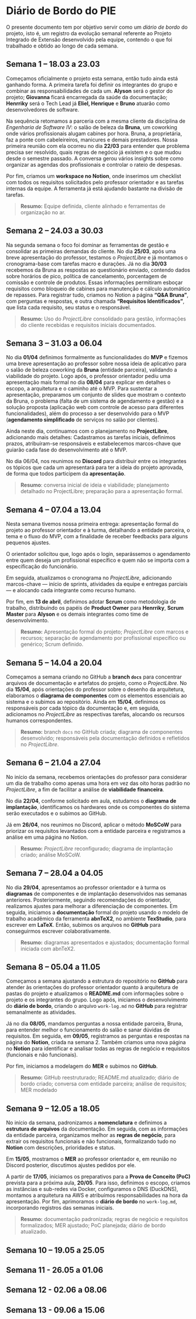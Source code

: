 # Diário de Bordo do PIE
O presente documento tem por objetivo servir como um *diário de bordo* do projeto, isto é, um registro da evolução semanal referente ao Projeto Integrado de Extensão desenvolvido pela equipe, contendo o que foi trabalhado e obtido ao longo de cada semana.

## Semana 1 – 18.03 a 23.03

Começamos oficialmente o projeto esta semana, então tudo ainda está ganhando forma. A primeira tarefa foi definir os integrantes do grupo e combinar as responsabilidades de cada um. **Alyson** será o gestor do projeto; **Giovanna** ficará encarregada da saúde da documentação; **Henrriky** será o Tech Lead já **Eliel, Henrique** e **Bruno** atuarão como desenvolvedores de software.

Na sequência retomamos a parceria com a mesma cliente da disciplina de *Engenharia de Software IV*: o salão de beleza da **Bruna**, um coworking onde vários profissionais alugam cabines por hora. Bruna, a proprietária, faz a ponte com cabeleireiros, manicures e demais prestadores. Nossa primeira reunião com ela ocorreu no dia **22/03** para entender que problema precisa ser resolvido, quais regras de negócio já existem e o que mudou desde o semestre passado. A conversa gerou vários insights sobre como organizar as agendas dos profissionais e controlar o rateio de despesas. 

Por fim, criamos um **workspace no Notion**, onde inserimos um checklist com todos os requisitos solicitados pelo professor orientador e as tarefas internas da equipe. A ferramenta já está ajudando bastante na divisão de tarefas.
 
> **Resumo:** Equipe definida, cliente alinhado e ferramentas de organização no ar.

## Semana 2 – 24.03 a 30.03
Na segunda semana o foco foi dominar as ferramentas de gestão e consolidar as primeiras demandas do cliente. No dia **25/03**, após uma breve apresentação do professor, testamos o *ProjectLibre* e já montamos o cronograma-base com tarefas macro e durações. Já no dia **30/03** recebemos da Bruna as respostas ao questionário enviado, contendo dados sobre horários de pico, política de cancelamento, porcentagem de comissão e controle de produtos. Essas informações permitiram esboçar requisitos como bloqueio de cabines para manutenção e cálculo automático de repasses. Para registrar tudo, criamos no Notion a página **“Q&A Bruna”**, com perguntas e respostas, e outra chamada **“Requisitos Identificados”**, que lista cada requisito, seu status e o responsável.

> **Resumo:** Uso do *ProjectLibre* consolidado para gestão, informações do cliente recebidas e requisitos iniciais documentados.

## Semana 3 – 31.03 a 06.04
No dia **01/04** definimos formalmente as funcionalidades do **MVP** e fizemos uma breve apresentação ao professor sobre nossa ideia de aplicativo para o salão de beleza coworking da **Bruna** (entidade parceira), validando a viabilidade do projeto. Logo após, o professor orientador pediu uma apresentação mais formal no dia **08/04** para explicar em detalhes o escopo, a arquitetura e o caminho até o MVP. Para sustentar a apresentação, preparamos um conjunto de slides que mostram o contexto da Bruna, o problema (falta de um sistema de agendamento e gestão) e a solução proposta (aplicação web com controle de acesso para diferentes funcionalidades), além do processo a ser desenvolvido para o MVP (**agendamento simplificado** de serviços no salão por clientes).

Ainda neste dia, continuamos com o planejamento no **ProjectLibre**, adicionando mais detalhes: Cadastramos as tarefas iniciais, definimos prazos, atribuíram-se responsáveis e estabelecemos marcos-chave que guiarão cada fase do desenvolvimento até o MVP. 

No dia 06/04, nos reunimos no **Discord** para distribuir entre os integrantes os tópicos que cada um apresentará para ter a ideia do projeto aprovada, de forma que todos participem da **apresentação**.

> **Resumo**: conversa inicial de ideia e viabilidade; planejamento detalhado no ProjectLibre; preparação para a apresentação formal.  


## Semana 4 – 07.04 a 13.04
Nesta semana tivemos nossa primeira entrega: apresentação formal do projeto ao professor orientador e à turma, detalhando a entidade parceira, o tema e o fluxo do MVP, com a finalidade de receber feedbacks para alguns pequenos ajustes.  

O orientador solicitou que, logo após o login, separássemos o agendamento entre quem deseja um profissional específico e quem não se importa com a especificação do funcionário.  

Em seguida, atualizamos o cronograma no _ProjectLibre_, adicionando marcos-chave — início de sprints, atividades da equipe e entregas parciais — e alocando cada integrante como recurso humano.  

Por fim, em **13 de abril**, definimos adotar **Scrum** como metodologia de trabalho, distribuindo os papéis de **Product Owner** para **Henrriky**, **Scrum Master** para **Alyson** e os demais integrantes como time de desenvolvimento.  

> **Resumo:** Apresentação formal do projeto; *ProjectLibre* com marcos e recursos; separação de agendamento por profissional específico ou genérico; Scrum definido.

## Semana 5 – 14.04 a 20.04
Começamos a semana criando no GitHub a **branch `docs`** para concentrar arquivos de documentação e artefatos do projeto, como o *ProjectLibre*. No dia **15/04**, após orientações do professor sobre o desenho da arquitetura, elaboramos o **diagrama de componentes** com os elementos essenciais ao sistema e o subimos ao repositório. Ainda em **15/04**, definimos os responsáveis por cada tópico da documentação e, em seguida, adicionamos no *ProjectLibre* as respectivas tarefas, alocando os recursos humanos correspondentes.

> **Resumo:** branch `docs` no GitHub criada; diagrama de componentes desenvolvido; responsáveis pela documentação definidos e refletidos no *ProjectLibre*.

## Semana 6 – 21.04 a 27.04
No início da semana, recebemos orientações do professor para considerar um dia de trabalho como apenas uma hora em vez das oito horas padrão no *ProjectLibre*, a fim de facilitar a análise de **viabilidade** **financeira**. 

No dia **22/04**, conforme solicitado em aula, estudamos o **diagrama de implantação**, identificamos os hardwares onde os componentes do sistema serão executados e o subimos ao GitHub. 

Já em **26/04**, nos reunimos no Discord, aplicar o método **MoSCoW** para priorizar os requisitos levantados com a entidade parceira e registramos a análise em uma página no Notion.

> **Resumo:** *ProjectLibre* reconfigurado; diagrama de implantação criado; análise MoSCoW.

## Semana 7 – 28.04 a 04.05
No dia **29/04**, apresentamos ao professor orientador e à turma os **diagramas** de componentes e de implantação desenvolvidos nas semanas anteriores. Posteriormente, seguindo recomendações do orientador, realizamos ajustes para melhorar a diferenciação de componentes. Em seguida, iniciamos a **documentação** formal do projeto usando o modelo de trabalho acadêmico da ferramenta **abnTeX2**, no ambiente **TexStudio**, para escrever em **LaTeX**. Então, subimos os arquivos no **GitHub** para conseguirmos escrever colaborativamente.

> **Resumo:** diagramas apresentados e ajustados; documentação formal iniciada com abnTeX2.

## Semana 8 – 05.04 a 11.05
Começamos a semana ajustando a estrutura do repositório no **GitHub** para atender às orientações do professor orientador quanto à arquitetura de pastas do projeto e atualizamos o **README.md** com informações sobre o projeto e os integrantes do grupo. Logo após, iniciamos o desenvolvimento do **diário de bordo**, criando o arquivo `work-log.md` no **GitHub** para registrar semanalmente as atividades. 

Já no dia **08/05**, mandamos perguntas a nossa entidade parceira, Bruna, para entender melhor o funcionamento do salão e sanar dúvidas de requisitos. Em seguida, em **09/05**, registramos as perguntas e respostas na página do **Notion**, criada na semana 2. Também criamos uma nova página no **Notion** para identificar e analisar todas as regras de negócio e requisitos (funcionais e não funcionais). 

Por fim, iniciamos a modelagem do **MER** e subimos no **GitHub**.

> **Resumo:** GitHub reestruturado; README.md atualizado; diário de bordo criado; conversa com entidade parceira; análise de requisitos; MER modelado

## Semana 9 – 12.05 a 18.05
No início da semana, padronizamos a **nomenclatura** e definimos a **estrutura de arquivos** da documentação. Em seguida, com as informações da entidade parceira, organizamos melhor as **regras de negócio**, para extrair os requisitos funcionais e não funcionais, formalizando tudo no **Notion** com descrições, prioridades e status.

Em **15/05**, mostramos o **MER** ao professor orientador e, em reunião no Discord posterior, discutimos ajustes pedidos por ele. 

A partir de **17/05**, iniciamos os preparativos para a **Prova de Conceito (PoC)** prevista para a próxima aula, **20/05**. Para isso, definimos o escopo, criamos as instâncias e sub-redes via Docker, configuramos o DNS (DuckDNS), montamos a arquitetura na AWS e atribuímos responsabilidades na hora da apresentação. Por fim, aprimoramos o **diário de bordo** no `work-log.md`, incorporando registros das semanas iniciais.

> **Resumo:** documentação padronizada; regras de negócio e requisitos formalizados; MER ajustado; PoC planejada; diário de bordo atualizado.

## Semana 10 – 19.05 a 25.05

## Semana 11 - 26.05 a 01.06

## Semana 12 - 02.06 a 08.06

## Semana 13 - 09.06 a 15.06